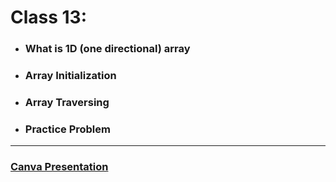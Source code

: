 # Class 13:

* ###  What is 1D (one directional) array
* ###  Array Initialization
* ###  Array Traversing
* ###  Practice Problem

---

### [Canva Presentation](https://www.canva.com/design/DAG0qL9iasA/yqTytkddYkoyX5V3Y6tESw/view?utm_content=DAG0qL9iasA&utm_campaign=designshare&utm_medium=link2&utm_source=uniquelinks&utlId=hece45c7bba)